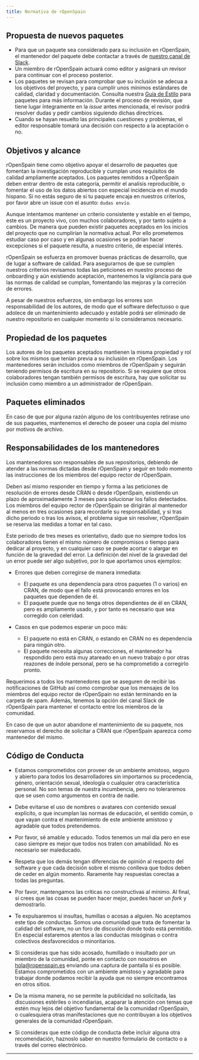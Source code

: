 ```yaml
---
title: Normativa de rOpenSpain
---
```


## Propuesta de nuevos paquetes

- Para que un paquete sea considerado para su inclusión en rOpenSpain, el
  mantenedor del paquete debe contactar a través de [nuestro canal de Slack](https://join.slack.com/t/ropenspain/shared_invite/zt-ky2e8y2u-frfWuDzHdy1jNLUVyjp0~Q).
- Un miembro de rOpenSpain actuará como editor y asignará un revisor para
  continuar con el proceso posterior.
- Los paquetes se revisan para comprobar que su inclusión se adecua a los
  objetivos del proyecto, y para cumplir unos mínimos estándares de calidad,
  claridad y documentación. Consulta nuestra [Guía de Estilo](https://ropenspain.es/docs/guia_estilo/) para
  paquetes para más información. Durante el proceso de revisión, que tiene
  lugar íntegramente en la _issue_ antes mencionada, el revisor podrá resolver
  dudas y pedir cambios siguiendo dichas directrices.
- Cuando se hayan resuelto las principales cuestiones y problemas, el editor
  responsable tomará una decisión con respecto a la aceptación o no.

## Objetivos y alcance

rOpenSpain tiene como objetivo apoyar el desarrollo de paquetes que fomentan la investigación reproducible y cumplan unos requisitos de calidad ampliamente aceptados. Los paquetes remitidos a rOpenSpain deben entrar dentro de esta categoría, permitir el analisis reproducible, o fomentar el uso de los datos abiertos con especial incidencia en el mundo hispano. Si no estás seguro de si tu paquete encaja en nuestros criterios, por favor abre un issue con el asunto: `dudas envío`.

Aunque intentamos mantener un criterio consistente y estable en el tiempo, este es un proyecto vivo, con muchos colaboradores, y por tanto sujeto a cambios. De manera que pueden existir paquetes aceptados en los inicios del proyecto que no cumplirían la normativa actual. Por ello prometemos estudiar caso por caso y en algunas ocasiones se podrían hacer excepciones si el paquete resulta, a nuestro criterio, de especial interés.

rOpenSpain se esfuerza en promover buenas prácticas de desarrollo, que de lugar a software de calidad. Para asegurarnos de que se cumplen nuestros criterios revisamos todas las peticiones en nuestro proceso de onboarding y aún existiendo aceptación, mantenemos la vigilancia para que las normas de calidad se cumplan, fomentando las mejoras y la correción de errores.

A pesar de nuestros esfuerzos, sin embargo los errores son responsabilidad de los autores, de modo que el software defectuoso o que adolece de un mantenimiento adecuado y estable podrá ser eliminado de nuestro repositorio en cualquier momento si lo consideramos necesario.

## Propiedad de los paquetes

Los autores de los paquetes aceptados mantienen la misma propiedad y rol sobre
los mismos que tenían previa a su inclusión en rOpenSpain. Los mantenedores
serán incluidos como miembros de rOpenSpain y seguirán teniendo permisos de
escritura en su repositorio. Si se requiere que otros colaboradores tengan
también permisos de escritura, hay que solicitar su inclusión como miembro a un
administrador de rOpenSpain.

## Paquetes eliminados

En caso de que por alguna razón alguno de los contribuyentes retirase uno de sus paquetes, mantenemos el derecho de poseer una copia del mismo por motivos de archivo.

## Responsabilidades de los mantenedores

Los mantenedores son responsables de sus repositorios, debiendo de atender a las normas dictadas desde rOpenSpain y seguir en todo momento las instrucciones de los miembros del equipo rector de rOpenSpain.

Deben así mismo responder en tiempo y forma a las peticiones de resolución de errores desde CRAN o desde rOpenSpain, existiendo un plazo de aproximadamente 3 meses para solucionar los fallos detectados. Los miembros del equipo rector de rOpenSpain se dirigirán al mantenedor al menos en tres ocasiones para recordarle su responsabilidad, y si tras dicho periodo o tras los avisos, el problema sigue sin resolver, rOpenSpain se reserva las medidas a tomar en tal caso.

Este periodo de tres meses es orientativo, dado que no siempre todos los colaboradores tienen el mismo número de compromisos o tiempo para dedicar al proyecto, y en cualquier caso se puede acortar o alargar en función de la gravedad del error. La definición del nivel de la gravedad del un error puede ser algo subjetivo, por lo que aportamos unos ejemplos:

- Errores que deben corregirse de manera inmediata:
    - El paquete es una dependencia para otros paquetes (1 o varios) en CRAN, de modo que el fallo está provocando errores en los paquetes que dependen de él.
    - El paquete puede que no tenga otros dependientes de él en CRAN, pero es ampliamente usado, y por tanto es necesario que sea corregido con celeridad.


- Casos en que podemos esperar un poco más:
    - El paquete no está en CRAN, o estando en CRAN no es dependencia para ningún otro.
    - El paquete necesita algunas correcciones, el mantenedor ha respondido pero está muy atareado en un nuevo trabajo o por otras reazones de índole personal, pero se ha comprometido a corregirlo pronto.

Requerimos a todos los mantenedores que se aseguren de recibir las notificaciones de GitHub así como comprobar que los mensajes de los miembros del equipo rector de rOpenSpain no están terminando en la carpeta de spam. Además, tenemos la opción del canal Slack de rOpenSpain para mantener el contacto entre los miembros de la comunidad.

En caso de que un autor abandone el mantenimiento de su paquete, nos reservamos el derecho de solicitar a CRAN que rOpenSpain aparezca como mantenedor del mismo.

## Código de Conducta

* Estamos comprometidos con proveer de un ambiente amistoso, seguro y abierto para todos los desarrolladores sin importarnos su procedencia, género, orientación sexual, ideología o cualquier otra característica personal. No son temas de nuestra incumbencia, pero no toleraremos que se usen como argumentos en contra de nadie.

* Debe evitarse el uso de nombres o avatares con contenido sexual explícito, o que incumplan las normas de educación, el sentido común, o que vayan contra el mantenimiento de este ambiente amistoso y agradable que todos pretendemos.

* Por favor, sé amable y educado. Todos tenemos un mal día pero en ese caso siempre es mejor que todos nos traten con amabilidad. No es necesario ser maleducado.

* Respeta que los demás tengan diferencias de opinión al respecto del software y que cada decisión sobre el mismo conlleva que todos deben de ceder en algún momento. Raramente hay respuestas corectas a todas las preguntas.

* Por favor, mantengamos las críticas no constructivas al mínimo. Al final, si crees que las cosas se pueden hacer mejor, puedes hacer un _fork_ y demostrarlo.

* Te expulsaremos si insultas, humillas o acosas a alguien. No aceptamos este tipo de conductas. Somos una comunidad que trata de fomentar la calidad del software, no un foro de discusión donde todo está permitido. En especial estaremos atentos a las conductas misóginas o contra colectivos desfavorecidos o minoritarios.

* Si consideras que has sido acosado, humillado o insultado por un miembro de la comunidad, ponte en contacto con nosotros en hola@ropenspain.es enviando una captura de pantalla si es posible. Estamos comprometidos con un ambiente amistoso y agradable para trabajar donde podamos recibir la ayuda que no siempre encontramos en otros sitios.

* De la misma manera, no se permite la publicidad no solicitada, las discusiones estériles o incendiarias, acaparar la atención con temas que estén muy lejos del objetivo fundamental de la comunidad rOpenSpain, o cualesquiera otras manifestaciones que no contribuyan a los objetivos generales de la comunidad rOpenSpain.

* Si consideras que este código de conducta debe incluir alguna otra recomendación, haznoslo saber en nuestro formulario de contacto o a través del correo electrónico.

---














